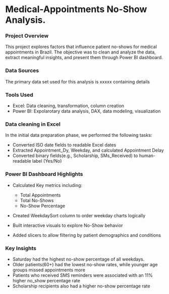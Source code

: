 # Medical-Appointments No-Show Analysis.

### Project Overview
This project explores factors that influence patient no-shows for medical appointments in Brazil. The objective was to clean and analyze the data, extract meaningful insights, and present them through Power BI dashboard. 

### Data Sources
The primary data set used for this analysis is xxxxx containing details

### Tools Used
- Excel: Data cleaning, transformation, column creation
- Power BI: Expolarotary data analysis, DAX, data modeling, visualization

### Data cleaning in Excel
In the initial data preparation phase, we performed the following tasks:
- Converted ISO date fields to readable Excel dates
- Extracted Appointment_Dy, Weekday, and calculated Appointment Delay
- Converted binary fields(e.g., Scholarship, SMs_Received) to human-readable label (Yes/No)

### Power BI Dashboard Highlights
- Calculated Key metrics including:
  - Total Appointments
  - Total No-Shows
  - No-Show Percentage

- Created WeekdaySort column to order weekday charts logically
- Built interactive visuals to explore No-Show behavior
- Added slicers to allow filtering by patient demographics and conditions

### Key Insights
- Saturday had the highest no-show percentage of all weekdays.
- Older patients(60+) had the lowest no-show rates, while younger age groups missed appointments more
- Patients who received SMS reminders were associated with an 11% higher no_show percentage rate
- Scholarship recipients also had a higher no-show percentage rate 
